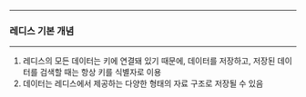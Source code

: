 -----
### 레디스 기본 개념
-----
1. 레디스의 모든 데이터는 키에 연결돼 있기 때문에, 데이터를 저장하고, 저장된 데이터를 검색할 때는 항상 키를 식별자로 이용
2. 데이터는 레디스에서 제공하는 다양한 형태의 자료 구조로 저장될 수 있음
